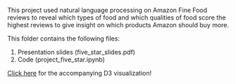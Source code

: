 This project used natural language processing on Amazon Fine Food reviews to reveal which types of food and 
which qualities of food score the highest reviews to give insight on which products Amazon should buy more.  
  
This folder contains the following files:  
1) Presentation slides (five_star_slides.pdf)  
2) Code (project_five_star.ipynb)

[Click here](https://cdn.rawgit.com/aschlissel/work_in_progress/master/project_five_star/index.html) for the accompanying D3 visualization!
